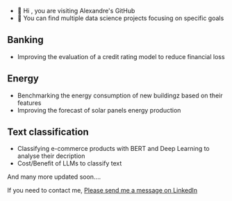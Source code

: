 - 👋 Hi , you are visiting Alexandre's GitHub
- 👀 You can find multiple data science projects focusing on specific goals

## Banking
- Improving the evaluation of a credit rating model to reduce financial loss

## Energy
- Benchmarking the energy consumption of new buildingz based on their features
- Improving the forecast of solar panels energy production

## Text classification
- Classifying e-commerce products with BERT and Deep Learning to analyse their decription
- Cost/Benefit of LLMs to classify text

And many more updated soon....

If you need to contact me, [Please send me a message on LinkedIn](https://www.linkedin.com/in/alexandre-petit-24a87a219)

<!---
I've been active on kaggle for a while, and obtained the following achievements

![light version](https://road-to-kaggle-grandmaster.vercel.app/api/badges/alexandrepetit881234/dataset/light)
![light version](https://road-to-kaggle-grandmaster.vercel.app/api/badges/alexandrepetit881234/notebook/light)
![light version](https://road-to-kaggle-grandmaster.vercel.app/api/badges/alexandrepetit881234/discussion/light)

Competitions are coming soon...


alex88kr/alex88kr is a ✨ special ✨ repository because its `README.md` (this file) appears on your GitHub profile.
You can click the Preview link to take a look at your changes.
--->
